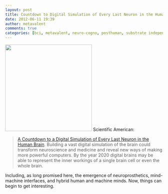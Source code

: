 ```yaml
---
layout: post
title: Countdown to Digital Simulation of Every Last Neuron in the Human Brain
date: 2012-06-11 19:39
author: metavalent
comments: true
categories: [bci, metavalent, neuro-cogno, posthuman, substrate independence, war on aging]
---
```

<a href="http://metavalent.files.wordpress.com/2012/06/the-human-brain-project_1.jpg" rel="attachment wp-att-1594"><img src="http://metavalent.files.wordpress.com/2012/06/the-human-brain-project_1.jpg" alt="" loading="lazy" width="277" height="277" class="aligncenter size-full wp-image-1594" /></a>
Scientific American:<blockquote><a href='http://www.scientificamerican.com/article.cfm?id=human-brain-project-digital-simulation-neuron'>A Countdown to a Digital Simulation of Every Last Neuron in the Human Brain</a>. Building a vast digital simulation of the brain could transform neuroscience and medicine and reveal new ways of making more powerful computers. By the year 2020 digital brains may be able to represent the inner workings of a single brain cell or even the whole brain.</blockquote><p>Including, as long promised here, the emergence of neuroprosthetics, mind-machine interfaces, and hybrid human and machine minds. Now, things can begin to get interesting.</p>
